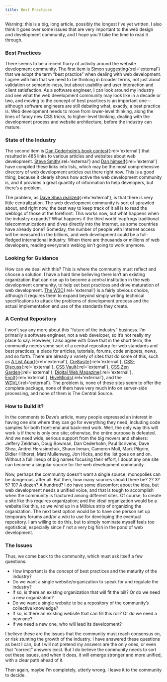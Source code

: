 ```yaml
---
title: Best Practices
---
```

Warning: this is a big, long article, possibly the longest I’ve yet written. I also think it goes over some issues that are very important to the web design and development community, and I hope you’ll take the time to read it through.

### Best Practices
There seems to be a recent flurry of activity around the website development community. The first item is [Simon suggesting](http://simon.incutio.com/archive/2004/06/11/bestPractice "Simon Willison: Embracing Best Practice"){:rel='external'} that we adopt the term “best practice” when dealing with web development. I agree with him that we need to be thinking in broader terms, not just about validation or semantic-ness, but about usability and user interaction and client satisfaction. As a software engineer, I can look around my industry and see what the web development community may look like in a decade or two, and moving to the concept of best practices is an important one—although software engineers are still debating what, exactly, a best practice is. Web development needs to move from lower-level thinking, along the lines of fancy new CSS tricks, to higher-level thinking, dealing with the development process and website architecture, before the industry can mature.

### State of the Industry
The second item is [Dan Cederholm’s book contest](http://www.simplebits.com/notebook/2004/06/16/contest.html){:rel='external'} that resulted in 485 links to various articles and websites about web development. [Steve Smith](http://www.orderedlist.com/articles/simple_list "OrderedList - Simple List"){:rel='external'} and [Dan himself](http://www.simplebits.com/notebook/2004/06/21/bonanza.html "SimpleBits - Web Standards Link Bonanza"){:rel='external'} have compiled these links into lists, which may be the most comprehensive directory of web development articles out there right now. This is a good thing, because it clearly shows how active the web development community is, and it provides a great quantity of information to help developers, but there’s a problem.

The problem, as [Dave Shea realized](http://www.mezzoblue.com/archives/2004/06/17/validation_m/ "mezzoblue - Validation, Moderation, Constipation"){:rel='external'}, is that there is very little centralization. The web development community is sort of sprawled about, and right now, the best way to keep track of it all is to read the weblogs of those at the forefront. This works now, but what happens when the industry expands? What happens if the third world leapfrogs traditional telecommunications and dives directly into the Internet, as some countries have already done? Someday, the number of people with Internet access will be measured in the billions, and web development could be a full-fledged international industry. When there are thousands or millions of web developers, reading everyone’s weblog isn’t going to work anymore.

### Looking for Guidance
How can we deal with this? This is where the community must reflect and choose a solution. I have a hard time believing there isn’t an existing organization that can rise up to become a central institution in the web development community, to help set best practices and drive maturation of web development. [The W3C](http://www.w3c.org/ "The World Wide Web Consortium"){:rel='external'} is a fairly obvious choice, although it requires them to expand beyond simply writing technical specifications to attack the problems of development process and the actual implementation and use of the standards they create.

### A Central Repository
I won’t say any more about this “future of the industry” business. I’m primarily a software engineer, not a web developer, so it’s not really my place to say. However, I also agree with Dave that in the short term, the community needs some sort of a central repository for web standards and best practices; a place for articles, tutorials, forums, code snippets, news, and so forth. There are already a variety of sites that do some of this, such as [A List Apart](http://www.alistapart.com/){:rel='external'}, [Cre8asite](http://www.cre8asite.net/){:rel='external'}, [CSS-Discuss](http://css-discuss.incutio.com/){:rel='external'}, [CSS Vault](http://www.cssvault.com/){:rel='external'}, [CSS Zen Garden](http://www.csszengarden.com/){:rel='external'}, [Digital Web Magazine](http://www.digital-web.com/){:rel='external'}, [Evolt](http://www.evolt.org/){:rel='external'}, [HiveMinds](http://www.hiveminds.info/phpBB/){:rel='external'}, and the [WDVL](http://www.wdvl.com/ "Web Developer’s Virtual Library"){:rel='external'}. The problem is, none of these sites seem to offer the complete package, none of them have very much info on server-side processing, and none of them is The Central Source.

### How to Build It?
In the comments to Dave’s article, many people expressed an interest in having one site where they can go for everything they need, including code samples for both front-end and back-end work. Well, the only way this will work is if there is only one site; otherwise, the entire purpose is defeated. And we need wide, serious support from the big movers and shakers: Jeffery Zeldman, Doug Bowman, Dan Cederholm, Paul Scrivens, Dave Shea, Andrei Herasimchuk, Shaun Inman, Cameron Moll, Mark Pilgrim, Didier Hilhorst, Matt Mullenweg, Jon Hicks, and the list goes on and on. Without a full lineup of big names focusing their effort, I doubt any one site can become a singular source for the web development community.

Now, perhaps the community doesn’t want a single source; monopolies can be dangerous, after all. But then, how many sources should there be? 2? 3? 5? 10? A dozen? A hundred? I do have some discomfort about the idea, but web development needs a unified voice, and that is tough to accomplish when the community is fractured among different sites. Of course, to create a site like this requires organization; and the ideal organization would be a website like this, so we wind up in a Möbius strip of organizing the organization. The next best option would be to have one person set up temporary forums and/or a wiki to use for developing the eventual repository. I am willing to do this, but to simply nominate myself feels too egotistical, especially since I’ not a very big fish in the pond of web development.

### The Issues
Thus, we come back to the community, which must ask itself a few questions:

- How important is the concept of best practices and the maturity of the industry?
- Do we want a single website/organization to speak for and regulate the industry?
- If so, is there an existing organization that will fit the bill? Or do we need a new organization?
- Do we want a single website to be a repository of the community’s collective knowledge?
- If so, is there an existing website that can fill this roll? Or do we need a new one?
- If we need a new one, who will lead its development?

I believe these are the issues that the community must reach consensus on, or risk stunting the growth of the industry. I have answered these questions as best I can, but I will not pretend my answers are the only ones, or even that “correct” answers exist. But I do believe the community needs to sort out these issues, and when it does, it will emerge stronger and more unified, with a clear path ahead of it.

Then again, maybe I’m completely, utterly wrong. I leave it to the community to decide.